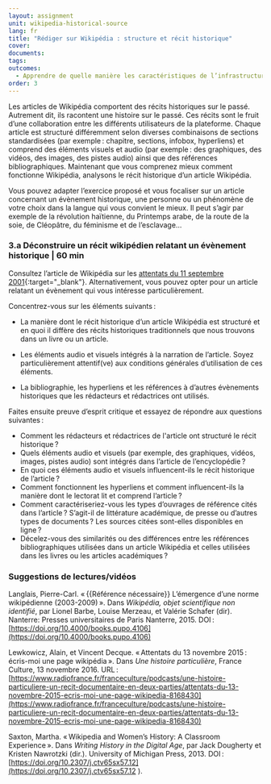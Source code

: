 ```yaml
---
layout: assignment
unit: wikipedia-historical-source 
lang: fr
title: "Rédiger sur Wikipédia : structure et récit historique"
cover:
documents:
tags:
outcomes: 
  - Apprendre de quelle manière les caractéristiques de l’infrastructure de Wikipédia façonnent les récits historiques
order: 3
---
```

Les articles de Wikipédia comportent des récits historiques sur le passé. Autrement dit, ils racontent une histoire sur le passé. Ces récits sont le fruit d’une collaboration entre les différents utilisateurs de la plateforme. Chaque article est structuré différemment selon diverses combinaisons de sections standardisées (par exemple&#x202F;: chapitre, sections, infobox, hyperliens) et comprend des éléments visuels et audio (par exemple&#x202F;: des graphiques, des vidéos, des images, des pistes audio) ainsi que des références bibliographiques. Maintenant que vous comprenez mieux comment fonctionne Wikipédia, analysons le récit historique d’un article Wikipédia.

Vous pouvez adapter l’exercice proposé et vous focaliser sur un article concernant un évènement historique, une personne ou un phénomène de votre choix dans la langue qui vous convient le mieux. Il peut s’agir par exemple de la révolution haïtienne, du Printemps arabe, de la route de la soie, de Cléopâtre, du féminisme et de l’esclavage...

<!-- more -->

<!-- briefing-student -->

### 3.a Déconstruire un récit wikipédien relatant un évènement historique | 60 min
<!-- section-contents -->

Consultez l’article de Wikipédia sur les [attentats du 11 septembre 2001](https://fr.wikipedia.org/wiki/Attentats_du_11_septembre_2001){:target="_blank"}. Alternativement, vous pouvez opter pour un article relatant un évènement qui vous intéresse particulièrement.   

Concentrez-vous sur les éléments suivants&#x202F;:
 
- La manière dont le récit historique d’un article Wikipédia est structuré et en quoi il diffère des récits historiques traditionnels que nous trouvons dans un livre ou un article.

- Les éléments audio et visuels intégrés à la narration de l’article. Soyez particulièrement attentif(ve) aux conditions générales d’utilisation de ces éléments.

- La bibliographie, les hyperliens et les références à d’autres évènements historiques que les rédacteurs et rédactrices ont utilisés.

Faites ensuite preuve d’esprit critique et essayez de répondre aux questions suivantes&#x202F;:

- Comment les rédacteurs et rédactrices de l'article ont structuré le récit historique&#x202F;?
- Quels éléments audio et visuels (par exemple, des graphiques, vidéos, images, pistes audio) sont intégrés dans l’article de l’encyclopédie&#x202F;? 
- En quoi ces éléments audio et visuels influencent-ils le récit historique de l’article&#x202F;?
- Comment fonctionnent les hyperliens et comment influencent-ils la manière dont le lectorat lit et comprend l’article&#x202F;?
- Comment caractériseriez-vous les types d’ouvrages de référence cités dans l’article&#x202F;? S’agit-il de littérature académique, de presse ou d’autres types de documents&#x202F;? Les sources citées sont-elles disponibles en ligne&#x202F;?
- Décelez-vous des similarités ou des différences entre les références bibliographiques utilisées dans un article Wikipédia et celles utilisées dans les livres ou les articles académiques&#x202F;?

<!-- section -->


### Suggestions de lectures/vidéos
<!-- section-contents --> 
Langlais, Pierre-Carl. «&#x202F;{{Référence nécessaire}} L’émergence d’une norme wikipédienne (2003-2009)&#x202F;». Dans *Wikipédia, objet scientifique non identifié*, par Lionel Barbe, Louise Merzeau, et Valérie Schafer (dir). Nanterre: Presses universitaires de Paris Nanterre, 2015. DOI&#x202F;: [https://doi.org/10.4000/books.pupo.4106](https://doi.org/10.4000/books.pupo.4106)

Lewkowicz, Alain, et Vincent Decque. «&#x202F;Attentats du 13 novembre 2015&#x202F;: écris-moi une page wikipédia&#x202F;». Dans *Une histoire particulière*, France Culture, 13 novembre 2016. 
URL&#x202F;: [https://www.radiofrance.fr/franceculture/podcasts/une-histoire-particuliere-un-recit-documentaire-en-deux-parties/attentats-du-13-novembre-2015-ecris-moi-une-page-wikipedia-8168430](https://www.radiofrance.fr/franceculture/podcasts/une-histoire-particuliere-un-recit-documentaire-en-deux-parties/attentats-du-13-novembre-2015-ecris-moi-une-page-wikipedia-8168430)  

Saxton, Martha. «&#x202F;Wikipedia and Women’s History: A Classroom Experience&#x202F;». Dans *Writing History in the Digital Age*, par Jack Dougherty et Kristen Nawrotzki (dir.). University of Michigan Press, 2013. DOI&#x202F;: [https://doi.org/10.2307/j.ctv65sx57.12](https://doi.org/10.2307/j.ctv65sx57.12
).


<!-- briefing-teacher -->

  